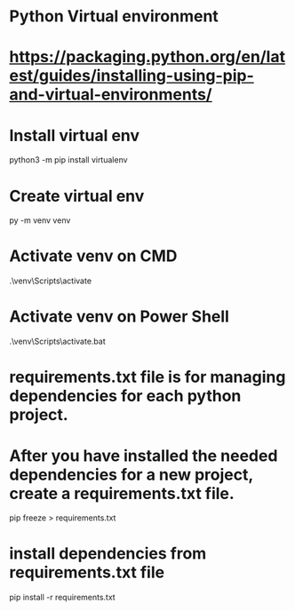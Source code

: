 # Python Virtual environment
# https://packaging.python.org/en/latest/guides/installing-using-pip-and-virtual-environments/

# Install virtual env
python3 -m pip install virtualenv

# Create virtual env
py -m venv venv

# Activate venv on CMD
.\venv\Scripts\activate

# Activate venv on Power Shell
.\venv\Scripts\activate.bat

# requirements.txt file is for managing dependencies for each python project.
# After you have installed the needed dependencies for a new project, create a requirements.txt file.
pip freeze > requirements.txt

# install dependencies from requirements.txt file
pip install -r requirements.txt